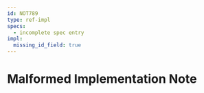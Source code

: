 ```yaml
---
id: NOT789
type: ref-impl
specs:
  - incomplete spec entry
impl:
  missing_id_field: true
---
```


# Malformed Implementation Note
